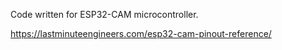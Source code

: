 Code written for ESP32-CAM microcontroller.



https://lastminuteengineers.com/esp32-cam-pinout-reference/